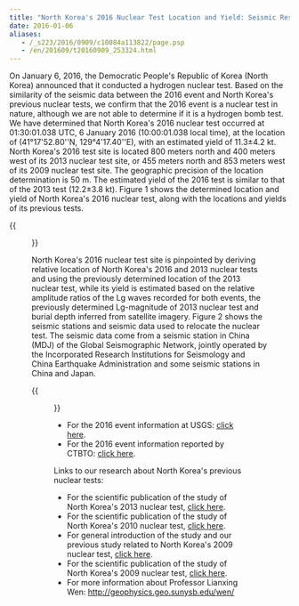 ```yaml
---
title: "North Korea's 2016 Nuclear Test Location and Yield: Seismic Results from USTC"
date: 2016-01-06
aliases:
   - /_s223/2016/0909/c10084a113822/page.psp
   - /en/201609/t20160909_253324.html
---
```


On January 6, 2016, the Democratic People's Republic of Korea (North Korea) announced that it conducted a hydrogen nuclear test. Based on the similarity of the seismic data between the 2016 event and North Korea's previous nuclear tests, we confirm that the 2016 event is a nuclear test in nature, although we are not able to determine if it is a hydrogen bomb test. We have determined that North Korea's 2016 nuclear test occurred at 01:30:01.038 UTC, 6 January 2016 (10:00:01.038 local time), at the location of (41°17'52.80''N, 129°4'17.40''E), with an estimated yield of 11.3±4.2 kt. North Korea's 2016 test site is located 800 meters north and 400 meters west of its 2013 nuclear test site, or 455 meters north and 853 meters west of its 2009 nuclear test site. The geographic precision of the location determination is 50 m. The estimated yield of the 2016 test is similar to that of the 2013 test (12.2±3.8 kt). Figure 1 shows the determined location and yield of North Korea's 2016 nuclear test, along with the locations and yields of its previous tests.


{{<figure src="solution.jpg" caption="Figure 1. (a)Best-fitting location of the 2016 test (star labeled as 2016/01/06) relative to the location of 2013 test (star labeled as 2013/02/12). The black ellipse represents the 95% confidence ellipse for the 2016 test location based on the chi-square distribution. (b) Locations (circles, with the sizes of 2009, 2013 and 2016 symbols proportional to their yields (labeled blue)) and origin times (labeled red) of the 2006, 2009, 2013, and 2016 tests plotted on a Google Earth map.">}}


North Korea's 2016 nuclear test site is pinpointed by deriving relative location of North Korea's 2016 and 2013 nuclear tests and using the previously determined location of the 2013 nuclear test, while its yield is estimated based on the relative amplitude ratios of the Lg waves recorded for both events, the previously determined Lg-magnitude of 2013 nuclear test and burial depth inferred from satellite imagery. Figure 2 shows the seismic stations and seismic data used to relocate the nuclear test. The seismic data come from a seismic station in China (MDJ) of the Global Seismographic Network, jointly operated by the Incorporated Research Institutions for Seismology and China Earthquake Administration and some seismic stations in China and Japan.

{{<figure src="data.jpg" caption="  Figure 2. Map showing North Korea's 2013 and 2016 nuclear test sites (red star), seismic stations (triangles) that recorded high-quality waveforms for both tests, and observed vertical components of seismic waveforms. Seismic waveforms are self-normalized and labeled with station names and the year of the test.">}}




- For the 2016 event information at USGS: [click here](http://earthquake.usgs.gov/earthquakes/eventpage/us10004bnm#general_summary).
- For the 2016 event information reported by CTBTO: [click here](http://www.ctbto.org/press-centre/press-releases/2016/ctbto-executive-secretary-lassina-zerbo-on-the-unusual-seismic-event-detected-in-the-democratic-peoples-republic-of-korea/).


Links to our research about North Korea's previous nuclear tests:

- For the scientific publication of the study of North Korea's 2013 nuclear test, [click here](http://222.195.83.195/wen/Reprints/ZhangWen13GRL.pdf).
- For the scientific publication of the study of North Korea's 2010 nuclear test, [click here](http://srl.geoscienceworld.org/content/early/2014/11/13/02201401170.full).
- For general introduction of the study and our previous study related to North Korea's 2009 nuclear test, [click here](http://geophysics.geo.sunysb.edu/wen/NK/index_2009.html).
- For the scientific publication of the study of North Korea's 2009 nuclear test, [click here](http://srl.geoscienceworld.org/cgi/content/extract/81/1/26).
- For more information about Professor Lianxing Wen: http://geophysics.geo.sunysb.edu/wen/
